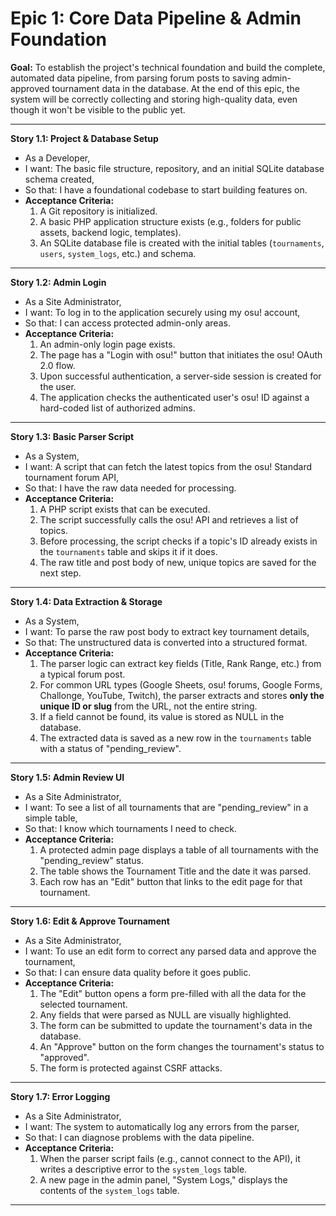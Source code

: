 # Epic 1: Core Data Pipeline & Admin Foundation

**Goal:** To establish the project's technical foundation and build the complete, automated data pipeline, from parsing forum posts to saving admin-approved tournament data in the database. At the end of this epic, the system will be correctly collecting and storing high-quality data, even though it won't be visible to the public yet.

---
**Story 1.1: Project & Database Setup**
*   As a Developer,
*   I want: The basic file structure, repository, and an initial SQLite database schema created,
*   So that: I have a foundational codebase to start building features on.
*   **Acceptance Criteria:**
    1.  A Git repository is initialized.
    2.  A basic PHP application structure exists (e.g., folders for public assets, backend logic, templates).
    3.  An SQLite database file is created with the initial tables (`tournaments`, `users`, `system_logs`, etc.) and schema.

---
**Story 1.2: Admin Login**
*   As a Site Administrator,
*   I want: To log in to the application securely using my osu! account,
*   So that: I can access protected admin-only areas.
*   **Acceptance Criteria:**
    1.  An admin-only login page exists.
    2.  The page has a "Login with osu!" button that initiates the osu! OAuth 2.0 flow.
    3.  Upon successful authentication, a server-side session is created for the user.
    4.  The application checks the authenticated user's osu! ID against a hard-coded list of authorized admins.

---
**Story 1.3: Basic Parser Script**
*   As a System,
*   I want: A script that can fetch the latest topics from the osu! Standard tournament forum API,
*   So that: I have the raw data needed for processing.
*   **Acceptance Criteria:**
    1.  A PHP script exists that can be executed.
    2.  The script successfully calls the osu! API and retrieves a list of topics.
    3.  Before processing, the script checks if a topic's ID already exists in the `tournaments` table and skips it if it does.
    4.  The raw title and post body of new, unique topics are saved for the next step.

---
**Story 1.4: Data Extraction & Storage**
*   As a System,
*   I want: To parse the raw post body to extract key tournament details,
*   So that: The unstructured data is converted into a structured format.
*   **Acceptance Criteria:**
    1.  The parser logic can extract key fields (Title, Rank Range, etc.) from a typical forum post.
    2.  For common URL types (Google Sheets, osu! forums, Google Forms, Challonge, YouTube, Twitch), the parser extracts and stores **only the unique ID or slug** from the URL, not the entire string.
    3.  If a field cannot be found, its value is stored as NULL in the database.
    4.  The extracted data is saved as a new row in the `tournaments` table with a status of "pending_review".

---
**Story 1.5: Admin Review UI**
*   As a Site Administrator,
*   I want: To see a list of all tournaments that are "pending_review" in a simple table,
*   So that: I know which tournaments I need to check.
*   **Acceptance Criteria:**
    1.  A protected admin page displays a table of all tournaments with the "pending_review" status.
    2.  The table shows the Tournament Title and the date it was parsed.
    3.  Each row has an "Edit" button that links to the edit page for that tournament.

---
**Story 1.6: Edit & Approve Tournament**
*   As a Site Administrator,
*   I want: To use an edit form to correct any parsed data and approve the tournament,
*   So that: I can ensure data quality before it goes public.
*   **Acceptance Criteria:**
    1.  The "Edit" button opens a form pre-filled with all the data for the selected tournament.
    2.  Any fields that were parsed as NULL are visually highlighted.
    3.  The form can be submitted to update the tournament's data in the database.
    4.  An "Approve" button on the form changes the tournament's status to "approved".
    5.  The form is protected against CSRF attacks.

---
**Story 1.7: Error Logging**
*   As a Site Administrator,
*   I want: The system to automatically log any errors from the parser,
*   So that: I can diagnose problems with the data pipeline.
*   **Acceptance Criteria:**
    1.  When the parser script fails (e.g., cannot connect to the API), it writes a descriptive error to the `system_logs` table.
    2.  A new page in the admin panel, "System Logs," displays the contents of the `system_logs` table.

---
